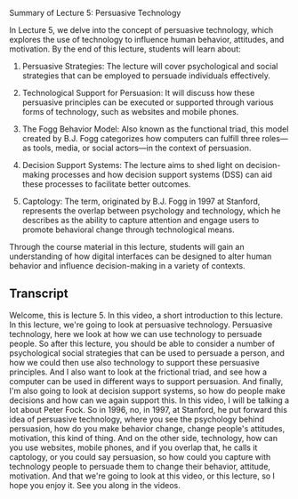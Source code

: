 Summary of Lecture 5: Persuasive Technology

In Lecture 5, we delve into the concept of persuasive technology, which explores the use of technology to influence human behavior, attitudes, and motivation. By the end of this lecture, students will learn about:

1. Persuasive Strategies: The lecture will cover psychological and social strategies that can be employed to persuade individuals effectively.

2. Technological Support for Persuasion: It will discuss how these persuasive principles can be executed or supported through various forms of technology, such as websites and mobile phones.

3. The Fogg Behavior Model: Also known as the functional triad, this model created by B.J. Fogg categorizes how computers can fulfill three roles—as tools, media, or social actors—in the context of persuasion.

4. Decision Support Systems: The lecture aims to shed light on decision-making processes and how decision support systems (DSS) can aid these processes to facilitate better outcomes.

5. Captology: The term, originated by B.J. Fogg in 1997 at Stanford, represents the overlap between psychology and technology, which he describes as the ability to capture attention and engage users to promote behavioral change through technological means.

Through the course material in this lecture, students will gain an understanding of how digital interfaces can be designed to alter human behavior and influence decision-making in a variety of contexts.

## Transcript

Welcome, this is lecture 5. In this video, a short introduction to this lecture. In this lecture, we're going to look at persuasive technology. Persuasive technology, here we look at how we can use technology to persuade people. So after this lecture, you should be able to consider a number of psychological social strategies that can be used to persuade a person, and how we could then use also technology to support these persuasive principles. And I also want to look at the frictional triad, and see how a computer can be used in different ways to support persuasion. And finally, I'm also going to look at decision support systems, so how do people make decisions and how can we again support this. In this video, I will be talking a lot about Peter Fock. So in 1996, no, in 1997, at Stanford, he put forward this idea of persuasive technology, where you see the psychology behind persuasion, how do you make behavior change, change people's attitudes, motivation, this kind of thing. And on the other side, technology, how can you use websites, mobile phones, and if you overlap that, he calls it captology, or you could say persuasion, so how could you capture with technology people to persuade them to change their behavior, attitude, motivation. And that we're going to look at this video, or this lecture, so I hope you enjoy it. See you along in the videos.